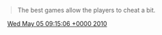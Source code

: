 > The best games allow the players to cheat a bit\.

<img src="../../media/tweet.ico" width="12" /> [Wed May 05 09:15:06 +0000 2010](https://twitter.com/DromerDenker/status/13416289817)
